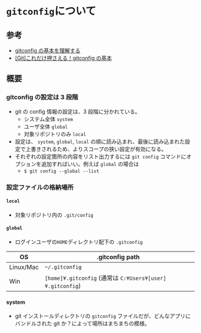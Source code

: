 # `gitconfig`について

## 参考

- [gitconfig の基本を理解する
  ](https://qiita.com/shionit/items/fb4a1a30538f8d335b35)
- [[Git]これだけ押さえる！gitconfig の基本](https://qiita.com/C_HERO/items/c35e679f0b03a5f06469)

## 概要

### gitconfig の設定は 3 段階

- git の config 情報の設定は、3 段階に分かれている。
  - システム全体 `system`
  - ユーザ全体 `global`
  - 対象リポジトリのみ `local`
- 設定は、 `system`, `global`, `local` の順に読み込まれ、最後に読み込まれた設定で上書きされるため、よりスコープの狭い設定が有効になる。
- それぞれの設定箇所の内容をリスト出力するには `git config` コマンドにオプションを追加すればいい。例えば `global` の場合は
  - `$ git config --global --list`

### 設定ファイルの格納場所

#### `local`

- 対象リポジトリ内の `.git/config`

#### `global`

- ログインユーザの`HOME`ディレクトリ配下の `.gitconfig`

| OS        | .gitconfig path                                           |
| --------- | --------------------------------------------------------- |
| Linux/Mac | `~/.gitconfig`                                            |
| Win       | `[home]¥.gitconfig` (通常は `C:¥Users¥[user]¥.gitconfig`) |

#### system

- git インストールディレクトリの `gitconfig` ファイルだが、どんなアプリにバンドルされた git か？によって場所はまちまちの模様。
